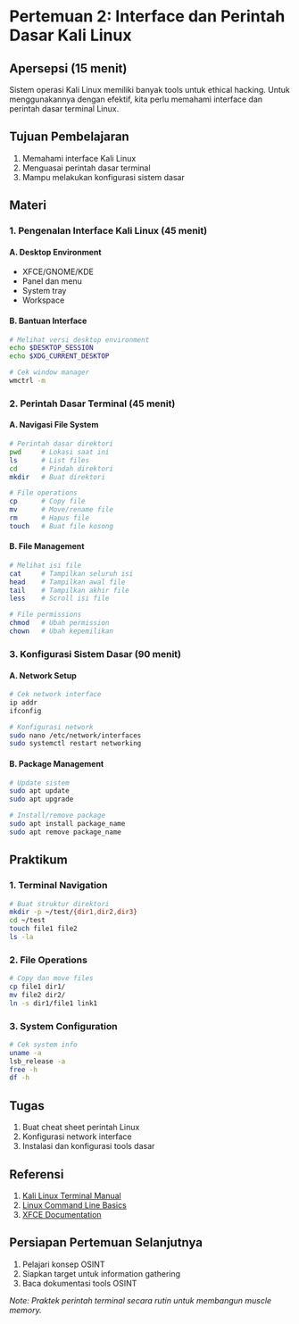 # Pertemuan 2: Interface dan Perintah Dasar Kali Linux

## Apersepsi (15 menit)
Sistem operasi Kali Linux memiliki banyak tools untuk ethical hacking. Untuk menggunakannya dengan efektif, kita perlu memahami interface dan perintah dasar terminal Linux.

## Tujuan Pembelajaran
1. Memahami interface Kali Linux
2. Menguasai perintah dasar terminal
3. Mampu melakukan konfigurasi sistem dasar

## Materi

### 1. Pengenalan Interface Kali Linux (45 menit)
#### A. Desktop Environment
- XFCE/GNOME/KDE
- Panel dan menu
- System tray
- Workspace

#### B. Bantuan Interface
```bash
# Melihat versi desktop environment
echo $DESKTOP_SESSION
echo $XDG_CURRENT_DESKTOP

# Cek window manager
wmctrl -m
```

### 2. Perintah Dasar Terminal (45 menit)
#### A. Navigasi File System
```bash
# Perintah dasar direktori
pwd     # Lokasi saat ini
ls      # List files
cd      # Pindah direktori
mkdir   # Buat direktori

# File operations
cp      # Copy file
mv      # Move/rename file
rm      # Hapus file
touch   # Buat file kosong
```

#### B. File Management
```bash
# Melihat isi file
cat     # Tampilkan seluruh isi
head    # Tampilkan awal file
tail    # Tampilkan akhir file
less    # Scroll isi file

# File permissions
chmod   # Ubah permission
chown   # Ubah kepemilikan
```

### 3. Konfigurasi Sistem Dasar (90 menit)
#### A. Network Setup
```bash
# Cek network interface
ip addr
ifconfig

# Konfigurasi network
sudo nano /etc/network/interfaces
sudo systemctl restart networking
```

#### B. Package Management
```bash
# Update sistem
sudo apt update
sudo apt upgrade

# Install/remove package
sudo apt install package_name
sudo apt remove package_name
```

## Praktikum
### 1. Terminal Navigation
```bash
# Buat struktur direktori
mkdir -p ~/test/{dir1,dir2,dir3}
cd ~/test
touch file1 file2
ls -la
```

### 2. File Operations
```bash
# Copy dan move files
cp file1 dir1/
mv file2 dir2/
ln -s dir1/file1 link1
```

### 3. System Configuration
```bash
# Cek system info
uname -a
lsb_release -a
free -h
df -h
```

## Tugas
1. Buat cheat sheet perintah Linux
2. Konfigurasi network interface
3. Instalasi dan konfigurasi tools dasar

## Referensi
1. [Kali Linux Terminal Manual](https://www.kali.org/docs/general-use/)
2. [Linux Command Line Basics](https://linuxcommand.org/)
3. [XFCE Documentation](https://docs.xfce.org/)

## Persiapan Pertemuan Selanjutnya
1. Pelajari konsep OSINT
2. Siapkan target untuk information gathering
3. Baca dokumentasi tools OSINT

*Note: Praktek perintah terminal secara rutin untuk membangun muscle memory.*